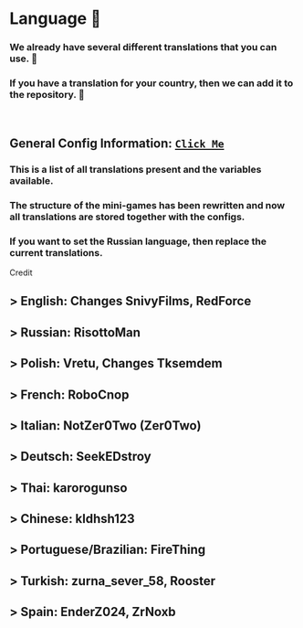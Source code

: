 # Language :rocket:
### We already have several different translations that you can use. :moyai:
### If you have a translation for your country, then we can add it to the repository. :monocle_face:

<br>

## General Config Information: [``Click Me``](https://github.com/KoT0XleB/AutoEvent/blob/main/Docs/Translations/GeneralTranslations.md)
### This is a list of all translations present and the variables available.

### The structure of the mini-games has been rewritten and now all translations are stored together with the configs.
### If you want to set the Russian language, then replace the current translations.

Credit
## > English: Changes SnivyFilms, RedForce
## > Russian: RisottoMan
## > Polish: Vretu, Changes Tksemdem
## > French: RoboCnop
## > Italian: NotZer0Two (Zer0Two)
## > Deutsch: SeekEDstroy
## > Thai: karorogunso
## > Chinese: kldhsh123
## > Portuguese/Brazilian: FireThing
## > Turkish: zurna_sever_58, Rooster
## > Spain: EnderZ024, ZrNoxb